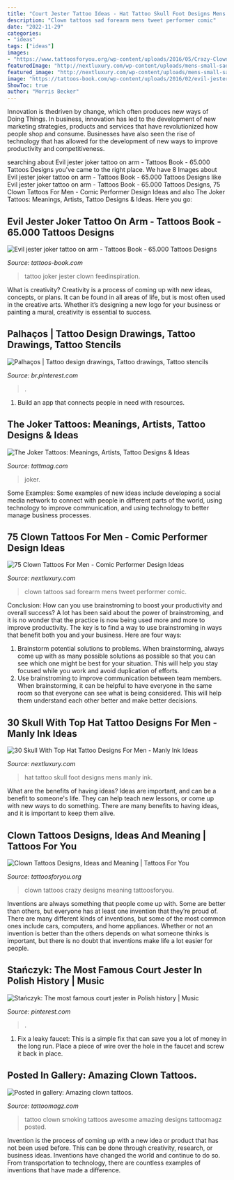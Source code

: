 ```yaml
---
title: "Court Jester Tattoo Ideas - Hat Tattoo Skull Foot Designs Mens Manly Ink"
description: "Clown tattoos sad forearm mens tweet performer comic"
date: "2022-11-29"
categories:
- "ideas"
tags: ["ideas"]
images:
- "https://www.tattoosforyou.org/wp-content/uploads/2016/05/Crazy-Clown-Tattoos.jpg"
featuredImage: "http://nextluxury.com/wp-content/uploads/mens-small-sad-clown-forearm-tattoos.jpg"
featured_image: "http://nextluxury.com/wp-content/uploads/mens-small-sad-clown-forearm-tattoos.jpg"
image: "https://tattoos-book.com/wp-content/uploads/2016/02/evil-jester-joker-tattoo-on-arm.jpg"
ShowToc: true
author: "Morris Becker"
---
```



Innovation is thedriven by change, which often produces new ways of Doing Things. In business, innovation has led to the development of new marketing strategies, products and services that have revolutionized how people shop and consume. Businesses have also seen the rise of technology that has allowed for the development of new ways to improve productivity and competitiveness.

	

		
searching about Evil jester joker tattoo on arm - Tattoos Book - 65.000 Tattoos Designs you've came to the right place. We have 8 Images about Evil jester joker tattoo on arm - Tattoos Book - 65.000 Tattoos Designs like Evil jester joker tattoo on arm - Tattoos Book - 65.000 Tattoos Designs, 75 Clown Tattoos For Men - Comic Performer Design Ideas and also The Joker Tattoos: Meanings, Artists, Tattoo Designs &amp; Ideas. Here you go:
		
    
## Evil Jester Joker Tattoo On Arm - Tattoos Book - 65.000 Tattoos Designs

<img loading=lazy src="https://tattoos-book.com/wp-content/uploads/2016/02/evil-jester-joker-tattoo-on-arm.jpg" onerror="this.onerror=null;this.src='https://tse3.mm.bing.net/th?id=OIP.1Vcqm64Er_G_95LeZ4eRCQHaJ4&amp;pid=15.1';" alt="Evil jester joker tattoo on arm - Tattoos Book - 65.000 Tattoos Designs">

_Source: tattoos-book.com_

>tattoo joker jester clown feedinspiration. 

	

What is creativity?
Creativity is a process of coming up with new ideas, concepts, or plans. It can be found in all areas of life, but is most often used in the creative arts. Whether it’s designing a new logo for your business or painting a mural, creativity is essential to success.

    
## Palhaços | Tattoo Design Drawings, Tattoo Drawings, Tattoo Stencils

<img loading=lazy src="https://i.pinimg.com/736x/ee/41/b7/ee41b77744e58f4726d47e0e911c5b89.jpg" onerror="this.onerror=null;this.src='https://tse1.mm.bing.net/th?id=OIP.E7DfedcrVkeW0p_IHJS33AHaJ3&amp;pid=15.1';" alt="Palhaços | Tattoo design drawings, Tattoo drawings, Tattoo stencils">

_Source: br.pinterest.com_

>. 

	

1. Build an app that connects people in need with resources.

    
## The Joker Tattoos: Meanings, Artists, Tattoo Designs &amp; Ideas

<img loading=lazy src="https://tattmag.com/wp-content/uploads/2020/10/Lego-Joker-Tattoo-2.jpg" onerror="this.onerror=null;this.src='https://tse1.mm.bing.net/th?id=OIP.UzWIYVNz61tgqF1741ldSwHaPp&amp;pid=15.1';" alt="The Joker Tattoos: Meanings, Artists, Tattoo Designs &amp; Ideas">

_Source: tattmag.com_

>joker. 

	

Some Examples:
Some examples of new ideas include developing a social media network to connect with people in different parts of the world, using technology to improve communication, and using technology to better manage business processes.

    
## 75 Clown Tattoos For Men - Comic Performer Design Ideas

<img loading=lazy src="http://nextluxury.com/wp-content/uploads/mens-small-sad-clown-forearm-tattoos.jpg" onerror="this.onerror=null;this.src='https://tse4.mm.bing.net/th?id=OIP.NFnDOTKPMtr-Nf9ADlq9oAHaHa&amp;pid=15.1';" alt="75 Clown Tattoos For Men - Comic Performer Design Ideas">

_Source: nextluxury.com_

>clown tattoos sad forearm mens tweet performer comic. 

	

Conclusion: How can you use brainstroming to boost your productivity and overall success?
A lot has been said about the power of brainstroming, and it is no wonder that the practice is now being used more and more to improve productivity. The key is to find a way to use brainstroming in ways that benefit both you and your business. Here are four ways: 
1. Brainstorm potential solutions to problems. When brainstorming, always come up with as many possible solutions as possible so that you can see which one might be best for your situation. This will help you stay focused while you work and avoid duplication of efforts. 
2. Use brainstroming to improve communication between team members. When brainstorming, it can be helpful to have everyone in the same room so that everyone can see what is being considered. This will help them understand each other better and make better decisions. 

    
## 30 Skull With Top Hat Tattoo Designs For Men - Manly Ink Ideas

<img loading=lazy src="http://nextluxury.com/wp-content/uploads/foot-skull-with-top-hat-mens-tattoo-designs.jpg" onerror="this.onerror=null;this.src='https://tse2.mm.bing.net/th?id=OIP.wCZbrNkBBnQkPt7E7SjEywHaJB&amp;pid=15.1';" alt="30 Skull With Top Hat Tattoo Designs For Men - Manly Ink Ideas">

_Source: nextluxury.com_

>hat tattoo skull foot designs mens manly ink. 

	

What are the benefits of having ideas?
Ideas are important, and can be a benefit to someone's life. They can help teach new lessons, or come up with new ways to do something. There are many benefits to having ideas, and it is important to keep them alive.

    
## Clown Tattoos Designs, Ideas And Meaning | Tattoos For You

<img loading=lazy src="https://www.tattoosforyou.org/wp-content/uploads/2016/05/Crazy-Clown-Tattoos.jpg" onerror="this.onerror=null;this.src='https://tse3.mm.bing.net/th?id=OIP.gS21v8idmqSCkNeqHxa8vgHaKZ&amp;pid=15.1';" alt="Clown Tattoos Designs, Ideas and Meaning | Tattoos For You">

_Source: tattoosforyou.org_

>clown tattoos crazy designs meaning tattoosforyou. 

	

Inventions are always something that people come up with. Some are better than others, but everyone has at least one invention that they’re proud of. There are many different kinds of inventions, but some of the most common ones include cars, computers, and home appliances. Whether or not an invention is better than the others depends on what someone thinks is important, but there is no doubt that inventions make life a lot easier for people.

    
## Stańczyk: The Most Famous Court Jester In Polish History | Music

<img loading=lazy src="https://i.pinimg.com/736x/74/a1/43/74a143fc25653359fd9c0041ecbb0d5e.jpg" onerror="this.onerror=null;this.src='https://tse1.mm.bing.net/th?id=OIP.rseici26WbElqNQHkLHH1gHaGS&amp;pid=15.1';" alt="Stańczyk: The most famous court jester in Polish history | Music">

_Source: pinterest.com_

>. 

	

1. Fix a leaky faucet: This is a simple fix that can save you a lot of money in the long run. Place a piece of wire over the hole in the faucet and screw it back in place.

    
## Posted In Gallery: Amazing Clown Tattoos.

<img loading=lazy src="http://tattoomagz.com/wp-content/uploads/Tattoos/tattoo/Awesome-smoking-clown-tattoo.jpg" onerror="this.onerror=null;this.src='https://tse3.mm.bing.net/th?id=OIP.c9fEN3hEqehe4_h3Dx2IpQHaOO&amp;pid=15.1';" alt="Posted in gallery: Amazing clown tattoos.">

_Source: tattoomagz.com_

>tattoo clown smoking tattoos awesome amazing designs tattoomagz posted. 

	

Invention is the process of coming up with a new idea or product that has not been used before. This can be done through creativity, research, or business ideas. Inventions have changed the world and continue to do so. From transportation to technology, there are countless examples of inventions that have made a difference.

